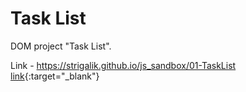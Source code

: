 # Task List
DOM project "Task List".

Link - https://strigalik.github.io/js_sandbox/01-TaskList
[link](http://google.com){:target="_blank"}
